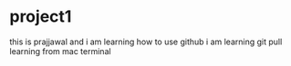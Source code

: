 # project1
this is prajjawal and i am learning how to use github
i am learning git pull
learning from mac terminal

